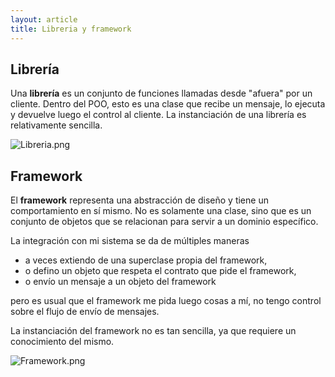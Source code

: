 ```yaml
---
layout: article
title: Libreria y framework
---
```


Librería
--------

Una **librería** es un conjunto de funciones llamadas desde "afuera" por un cliente. Dentro del POO, esto es una clase que recibe un mensaje, lo ejecuta y devuelve luego el control al cliente. La instanciación de una librería es relativamente sencilla.

![](Libreria.png "Libreria.png")

Framework
---------

El **framework** representa una abstracción de diseño y tiene un comportamiento en sí mismo. No es solamente una clase, sino que es un conjunto de objetos que se relacionan para servir a un dominio específico.

La integración con mi sistema se da de múltiples maneras

-   a veces extiendo de una superclase propia del framework,
-   o defino un objeto que respeta el contrato que pide el framework,
-   o envío un mensaje a un objeto del framework

pero es usual que el framework me pida luego cosas a mí, no tengo control sobre el flujo de envío de mensajes.

La instanciación del framework no es tan sencilla, ya que requiere un conocimiento del mismo.

![](Framework.png "Framework.png")
